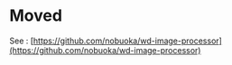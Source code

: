 Moved
==========

See : [https://github.com/nobuoka/wd-image-processor](https://github.com/nobuoka/wd-image-processor)
